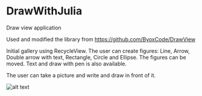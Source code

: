 # DrawWithJulia
Draw view application 

Used and modified the library from https://github.com/ByoxCode/DrawView

Initial gallery using RecycleView.
The user can create figures: Line, Arrow, Double arrow with text, Rectangle, Circle and Ellipse.
The figures can be moved. 
Text and draw with pen is also available.

The user can take a picture and write and draw in front of it. 

![alt text](https://github.com/juliiaa28/DrawWithJulia/blob/master/DRW_461164828.jpg)
